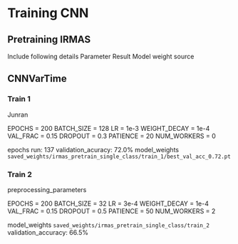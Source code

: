 # Training CNN

## Pretraining IRMAS

Include following details
Parameter
Result
Model weight source

## CNNVarTime

### Train 1

Junran

EPOCHS       = 200
BATCH_SIZE   = 128
LR           = 1e-3
WEIGHT_DECAY = 1e-4
VAL_FRAC     = 0.15
DROPOUT      = 0.3
PATIENCE     = 20
NUM_WORKERS  = 0 

epochs run: 137
validation_acuracy: 72.0%
model_weights `saved_weights/irmas_pretrain_single_class/train_1/best_val_acc_0.72.pt`

### Train 2

preprocessing_parameters

EPOCHS       = 200
BATCH_SIZE   = 32
LR           = 3e-4
WEIGHT_DECAY = 1e-4
VAL_FRAC     = 0.15
DROPOUT      = 0.5
PATIENCE     = 50
NUM_WORKERS  = 2

model_weights `saved_weights/irmas_pretrain_single_class/train_2`
validation_accuracy: 66.5%



